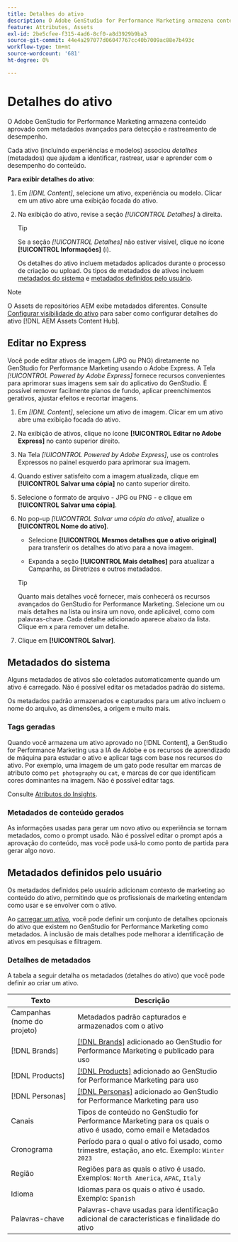 ```yaml
---
title: Detalhes do ativo
description: O Adobe GenStudio for Performance Marketing armazena conteúdo aprovado com metadados avançados para pesquisa e rastreamento de desempenho.
feature: Attributes, Assets
exl-id: 2be5cfee-f315-4ad6-8cf0-a8d3929b9ba3
source-git-commit: 44e4a297077d06047767cc40b7009ac88e7b493c
workflow-type: tm+mt
source-wordcount: '681'
ht-degree: 0%

---
```


# Detalhes do ativo

O Adobe GenStudio for Performance Marketing armazena conteúdo aprovado com metadados avançados para detecção e rastreamento de desempenho.

Cada ativo (incluindo experiências e modelos) associou _detalhes_ (metadados) que ajudam a identificar, rastrear, usar e aprender com o desempenho do conteúdo.

**Para exibir detalhes do ativo**:

1. Em _[!DNL Content]_, selecione um ativo, experiência ou modelo. Clicar em um ativo abre uma exibição focada do ativo.

1. Na exibição do ativo, revise a seção _[!UICONTROL Detalhes]_ à direita.

   >[!TIP]
   >
   >Se a seção _[!UICONTROL Detalhes]_ não estiver visível, clique no ícone **[!UICONTROL Informações]** (i).

   Os detalhes do ativo incluem metadados aplicados durante o processo de criação ou upload. Os tipos de metadados de ativos incluem [metadados do sistema](#system-metadata) e [metadados definidos pelo usuário](#user-defined-metadata).

>[!NOTE]
>
>O Assets de repositórios AEM exibe metadados diferentes. Consulte [Configurar visibilidade do ativo](connect-aem-repo.md#step-4-configure-asset-visibility) para saber como configurar detalhes do ativo [!DNL AEM Assets Content Hub].

## Editar no Express

Você pode editar ativos de imagem (JPG ou PNG) diretamente no GenStudio for Performance Marketing usando o Adobe Express. A Tela _[!UICONTROL Powered by Adobe Express]_ fornece recursos convenientes para aprimorar suas imagens sem sair do aplicativo do GenStudio. É possível remover facilmente planos de fundo, aplicar preenchimentos gerativos, ajustar efeitos e recortar imagens.

1. Em _[!DNL Content]_, selecione um ativo de imagem. Clicar em um ativo abre uma exibição focada do ativo.

1. Na exibição de ativos, clique no ícone **[!UICONTROL Editar no Adobe Express]** no canto superior direito.

1. Na Tela _[!UICONTROL Powered by Adobe Express]_, use os controles Expressos no painel esquerdo para aprimorar sua imagem.

1. Quando estiver satisfeito com a imagem atualizada, clique em **[!UICONTROL Salvar uma cópia]** no canto superior direito.

1. Selecione o formato de arquivo - JPG ou PNG - e clique em **[!UICONTROL Salvar uma cópia]**.

1. No pop-up _[!UICONTROL Salvar uma cópia do ativo]_, atualize o **[!UICONTROL Nome do ativo]**.

   - Selecione **[!UICONTROL Mesmos detalhes que o ativo original]** para transferir os detalhes do ativo para a nova imagem.

   - Expanda a seção **[!UICONTROL Mais detalhes]** para atualizar a Campanha, as Diretrizes e outros metadados.

   >[!TIP]
   >
   >Quanto mais detalhes você fornecer, mais conhecerá os recursos avançados do GenStudio for Performance Marketing. Selecione um ou mais detalhes na lista ou insira um novo, onde aplicável, como com palavras-chave. Cada detalhe adicionado aparece abaixo da lista. Clique em **`x`** para remover um detalhe.

1. Clique em **[!UICONTROL Salvar]**.

## Metadados do sistema

Alguns metadados de ativos são coletados automaticamente quando um ativo é carregado. Não é possível editar os metadados padrão do sistema.

Os metadados padrão armazenados e capturados para um ativo incluem o nome do arquivo, as dimensões, a origem e muito mais.

### Tags geradas

Quando você armazena um ativo aprovado no [!DNL Content], a GenStudio for Performance Marketing usa a IA de Adobe e os recursos de aprendizado de máquina para estudar o ativo e aplicar tags com base nos recursos do ativo. Por exemplo, uma imagem de um gato pode resultar em marcas de atributo como `pet photography` ou `cat`, e marcas de cor que identificam cores dominantes na imagem. Não é possível editar tags.

Consulte [Atributos do Insights](/help/user-guide/insights/attributes.md).

### Metadados de conteúdo gerados

As informações usadas para gerar um novo ativo ou experiência se tornam metadados, como o prompt usado. Não é possível editar o prompt após a aprovação do conteúdo, mas você pode usá-lo como ponto de partida para gerar algo novo.

## Metadados definidos pelo usuário

Os metadados definidos pelo usuário adicionam contexto de marketing ao conteúdo do ativo, permitindo que os profissionais de marketing entendam como usar e se envolver com o ativo.

Ao [carregar um ativo](/help/user-guide/content/manage-assets.md#add-assets), você pode definir um conjunto de detalhes opcionais do ativo que existem no GenStudio for Performance Marketing como metadados. A inclusão de mais detalhes pode melhorar a identificação de ativos em pesquisas e filtragem.

### Detalhes de metadados

A tabela a seguir detalha os metadados (detalhes do ativo) que você pode definir ao criar um ativo.

| Texto | Descrição |
| ------------- | ----------- |
| Campanhas (nome do projeto) | Metadados padrão capturados e armazenados com o ativo |
| [!DNL Brands] | [[!DNL Brands]](/help/user-guide/guidelines/brands.md) adicionado ao GenStudio for Performance Marketing e publicado para uso |
| [!DNL Products] | [[!DNL Products]](/help/user-guide/guidelines/products.md) adicionado ao GenStudio for Performance Marketing para uso |
| [!DNL Personas] | [[!DNL Personas]](/help/user-guide/guidelines/personas.md) adicionado ao GenStudio for Performance Marketing para uso |
| Canais | Tipos de conteúdo no GenStudio for Performance Marketing para os quais o ativo é usado, como email e Metadados |
| Cronograma | Período para o qual o ativo foi usado, como trimestre, estação, ano etc. Exemplo: `Winter 2023` |
| Região | Regiões para as quais o ativo é usado. Exemplos: `North America`, `APAC`, `Italy` |
| Idioma | Idiomas para os quais o ativo é usado. Exemplo: `Spanish` |
| Palavras-chave | Palavras-chave usadas para identificação adicional de características e finalidade do ativo |

<!-- ## History

Expand the _[!UICONTROL History]_ section to view a timeline of approvals and activity.

list other activity, show screenshot?
-->
